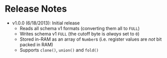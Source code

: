 Release Notes
=============

*  v1.0.0 (6/18/2013):  Initial release
   *  Reads all schema v1 formats (converting them all to `FULL`)
   *  Writes schema v1 `FULL` (the cutoff byte is _always_ set to `0`)
   *  Stored in-RAM as an array of `Number`s (i.e. register values are _not_ bit packed in RAM)
   *  Supports `clone()`, `union()` and `fold()`



